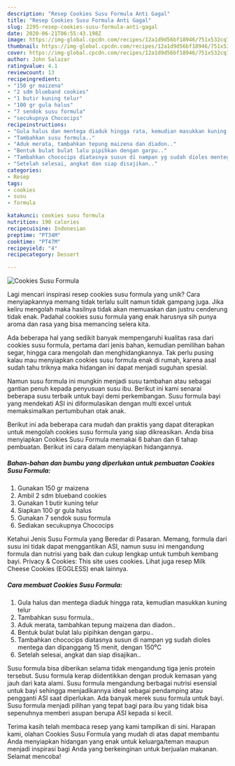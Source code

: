 ```yaml
---
description: "Resep Cookies Susu Formula Anti Gagal"
title: "Resep Cookies Susu Formula Anti Gagal"
slug: 2295-resep-cookies-susu-formula-anti-gagal
date: 2020-06-21T06:55:43.198Z
image: https://img-global.cpcdn.com/recipes/12a1d9d56bf18946/751x532cq70/cookies-susu-formula-foto-resep-utama.jpg
thumbnail: https://img-global.cpcdn.com/recipes/12a1d9d56bf18946/751x532cq70/cookies-susu-formula-foto-resep-utama.jpg
cover: https://img-global.cpcdn.com/recipes/12a1d9d56bf18946/751x532cq70/cookies-susu-formula-foto-resep-utama.jpg
author: John Salazar
ratingvalue: 4.1
reviewcount: 13
recipeingredient:
- "150 gr maizena"
- "2 sdm blueband cookies"
- "1 butir kuning telur"
- "100 gr gula halus"
- "7 sendok susu formula"
- "secukupnya Chococips"
recipeinstructions:
- "Gula halus dan mentega diaduk hingga rata, kemudian masukkan kuning telur"
- "Tambahkan susu formula.."
- "Aduk merata, tambahkan tepung maizena dan diadon.."
- "Bentuk bulat bulat lalu pipihkan dengan garpu.."
- "Tambahkan chococips diatasnya susun di nampan yg sudah dioles mentega dan dipanggang 15 menit, dengan 150⁰C"
- "Setelah selesai, angkat dan siap disajikan.."
categories:
- Resep
tags:
- cookies
- susu
- formula

katakunci: cookies susu formula 
nutrition: 190 calories
recipecuisine: Indonesian
preptime: "PT34M"
cooktime: "PT47M"
recipeyield: "4"
recipecategory: Dessert

---
```



![Cookies Susu Formula](https://img-global.cpcdn.com/recipes/12a1d9d56bf18946/751x532cq70/cookies-susu-formula-foto-resep-utama.jpg)

Lagi mencari inspirasi resep cookies susu formula yang unik? Cara menyiapkannya memang tidak terlalu sulit namun tidak gampang juga. Jika keliru mengolah maka hasilnya tidak akan memuaskan dan justru cenderung tidak enak. Padahal cookies susu formula yang enak harusnya sih punya aroma dan rasa yang bisa memancing selera kita.

Ada beberapa hal yang sedikit banyak mempengaruhi kualitas rasa dari cookies susu formula, pertama dari jenis bahan, kemudian pemilihan bahan segar, hingga cara mengolah dan menghidangkannya. Tak perlu pusing kalau mau menyiapkan cookies susu formula enak di rumah, karena asal sudah tahu triknya maka hidangan ini dapat menjadi suguhan spesial.

Namun susu formula ini mungkin menjadi susu tambahan atau sebagai gantian penuh kepada penyusuan susu ibu. Berikut ini kami senarai beberapa susu terbaik untuk bayi demi perkembangan. Susu formula bayi yang mendekati ASI ini diformulasikan dengan multi excel untuk memaksimalkan pertumbuhan otak anak.


Berikut ini ada beberapa cara mudah dan praktis yang dapat diterapkan untuk mengolah cookies susu formula yang siap dikreasikan. Anda bisa menyiapkan Cookies Susu Formula memakai 6 bahan dan 6 tahap pembuatan. Berikut ini cara dalam menyiapkan hidangannya.

<!--inarticleads1-->

##### Bahan-bahan dan bumbu yang diperlukan untuk pembuatan Cookies Susu Formula:

1. Gunakan 150 gr maizena
1. Ambil 2 sdm blueband cookies
1. Gunakan 1 butir kuning telur
1. Siapkan 100 gr gula halus
1. Gunakan 7 sendok susu formula
1. Sediakan secukupnya Chococips


Ketahui Jenis Susu Formula yang Beredar di Pasaran. Memang, formula dari susu ini tidak dapat menggantikan ASI, namun susu ini mengandung formula dan nutrisi yang baik dan cukup lengkap untuk tumbuh kembang bayi. Privacy &amp; Cookies: This site uses cookies. Lihat juga resep Milk Cheese Cookies (EGGLESS) enak lainnya. 

<!--inarticleads2-->

##### Cara membuat Cookies Susu Formula:

1. Gula halus dan mentega diaduk hingga rata, kemudian masukkan kuning telur
1. Tambahkan susu formula..
1. Aduk merata, tambahkan tepung maizena dan diadon..
1. Bentuk bulat bulat lalu pipihkan dengan garpu..
1. Tambahkan chococips diatasnya susun di nampan yg sudah dioles mentega dan dipanggang 15 menit, dengan 150⁰C
1. Setelah selesai, angkat dan siap disajikan..


Susu formula bisa diberikan selama tidak mengandung tiga jenis protein tersebut. Susu formula kerap diidentikkan dengan produk kemasan yang jauh dari kata alami. Susu formula mengandung berbagai nutrisi esensial untuk bayi sehingga menjadikannya ideal sebagai pendamping atau pengganti ASI saat diperlukan. Ada banyak merek susu formula untuk bayi. Susu formula menjadi pilihan yang tepat bagi para ibu yang tidak bisa sepenuhnya memberi asupan berupa ASI kepada si kecil. 

Terima kasih telah membaca resep yang kami tampilkan di sini. Harapan kami, olahan Cookies Susu Formula yang mudah di atas dapat membantu Anda menyiapkan hidangan yang enak untuk keluarga/teman maupun menjadi inspirasi bagi Anda yang berkeinginan untuk berjualan makanan. Selamat mencoba!
